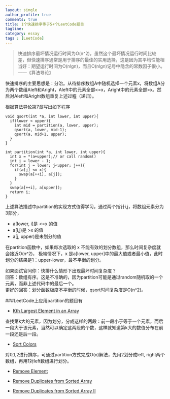 ```yaml
---
layout: single
author_profile: true
comments: true
title: 1个快速排序等于5+个LeetCode题目
tagline: 
category: essay
tags : [LeetCode]
---
```


> 快速排序最坏情况运行时间为O(n^2)，虽然这个最坏情况运行时间比较差，但快速排序通常是用于排序的最佳的实用选择，这是因为其平均性能相当好：期望运行时间为O(nlgn)，而且O(nlgn)记号中隐含的常数因子很小。 ——《算法导论》

快速排序的主要思想是：分治。从待排序数组A中随机选择一个元素x，将数组A分为两个数组Aleft和Aright，Aleft中的元素全部<=x，Aright中的元素全部>x。然后对Aleft和Aright数组重复上述过程（递归）。

根据算法导论第7章写出如下程序

    void qsort(int *a, int lower, int upper){
      if(lower < upper){
        int mid = partition(a, lower, upper);
        qsort(a, lower, mid-1);
        qsort(a, mid+1, upper);
      }
    }
    
    int partition(int *a, int lower, int upper){
      int x = *(a+upper);// or call random()
      int i = lower - 1;
      for(int j = lower; j<upper; j++){
        if(a[j] <= x){
          swap(a[++i], a[j]);
        }
      }
      swap(a[++i], a[upper]);
      return i;
    }

上述算法描述中partition的实现方式值得学习，通过两个指针i,j，将数组元素分为3部分，

- a[lower, i]是 <=x 的值
- a[i,j)是 >x 的值
- a[j, upper)是未划分的值

在partition函数中，如果每次选取的 x 不能有效的划分数组，那么时间复杂度就会接近O(n^2)，
极端情况下，x 是a[lower, upper]中的最大值或者最小值，此时划分的结果是1：upper-lower，最不平衡的划分。  

如果面试官问你：快排什么情形下出现最坏时间复杂度？  
回答：数组有序。这是不准确的，因为partition可能是通过random随机取的一个元素，而非上述代码中的最后一个。  
更好的回答：划分函数极度不平衡的时候，qsort时间复杂度是O(n^2)。  


###LeetCode上应用partition的题目有

- [Kth Largest Element in an Array](https://leetcode.com/problems/kth-largest-element-in-an-array/)

查找第k大的元素，因为划分，分成这样的两段：前一段小于等于一个元素，而后一段大于该元素，当然可以确定这两段的个数，这样就知道第k大的数值分布在前一段还是后一段。

- [Sort Colors]( https://leetcode.com/problems/sort-colors/)

对0,1,2进行排序，可通过partition方式完成O(n)解法，先用2划分成left, right两个数组，再用1对left数组进行划分。

- [Remove Element](https://leetcode.com/problems/remove-element/)

- [Remove Duplicates from Sorted Array](https://leetcode.com/problems/remove-duplicates-from-sorted-array/)

- [Remove Duplicates from Sorted Array II](https://leetcode.com/problems/remove-duplicates-from-sorted-array-ii/)


